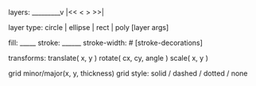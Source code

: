 layers: _________v
  |<<  <  >  >>|

layer type: circle | ellipse | rect | poly
[layer args]

fill: _____  stroke: ______  stroke-width: #
[stroke-decorations]

transforms:
    translate( x, y )
    rotate( cx, cy, angle )
    scale( x, y )

grid minor/major(x, y, thickness)
grid style: solid / dashed / dotted / none

